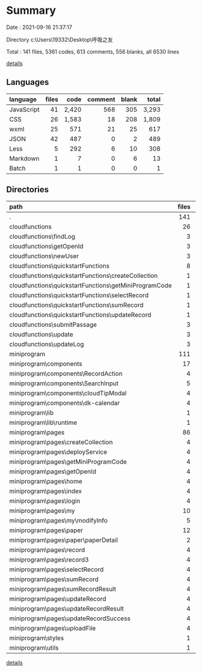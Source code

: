 # Summary

Date : 2021-09-16 21:37:17

Directory c:\Users\19332\Desktop\呼吸之友

Total : 141 files,  5361 codes, 613 comments, 556 blanks, all 6530 lines

[details](details.md)

## Languages
| language | files | code | comment | blank | total |
| :--- | ---: | ---: | ---: | ---: | ---: |
| JavaScript | 41 | 2,420 | 568 | 305 | 3,293 |
| CSS | 26 | 1,583 | 18 | 208 | 1,809 |
| wxml | 25 | 571 | 21 | 25 | 617 |
| JSON | 42 | 487 | 0 | 2 | 489 |
| Less | 5 | 292 | 6 | 10 | 308 |
| Markdown | 1 | 7 | 0 | 6 | 13 |
| Batch | 1 | 1 | 0 | 0 | 1 |

## Directories
| path | files | code | comment | blank | total |
| :--- | ---: | ---: | ---: | ---: | ---: |
| . | 141 | 5,361 | 613 | 556 | 6,530 |
| cloudfunctions | 26 | 388 | 65 | 30 | 483 |
| cloudfunctions\findLog | 3 | 29 | 10 | 2 | 41 |
| cloudfunctions\getOpenId | 3 | 30 | 4 | 3 | 37 |
| cloudfunctions\newUser | 3 | 64 | 12 | 3 | 79 |
| cloudfunctions\quickstartFunctions | 8 | 154 | 17 | 15 | 186 |
| cloudfunctions\quickstartFunctions\createCollection | 1 | 46 | 7 | 3 | 56 |
| cloudfunctions\quickstartFunctions\getMiniProgramCode | 1 | 15 | 3 | 2 | 20 |
| cloudfunctions\quickstartFunctions\selectRecord | 1 | 8 | 2 | 2 | 12 |
| cloudfunctions\quickstartFunctions\sumRecord | 1 | 14 | 2 | 2 | 18 |
| cloudfunctions\quickstartFunctions\updateRecord | 1 | 28 | 2 | 2 | 32 |
| cloudfunctions\submitPassage | 3 | 31 | 2 | 3 | 36 |
| cloudfunctions\update | 3 | 39 | 10 | 2 | 51 |
| cloudfunctions\updateLog | 3 | 41 | 10 | 2 | 53 |
| miniprogram | 111 | 4,803 | 548 | 520 | 5,871 |
| miniprogram\components | 17 | 730 | 88 | 55 | 873 |
| miniprogram\components\RecordAction | 4 | 98 | 0 | 11 | 109 |
| miniprogram\components\SearchInput | 5 | 45 | 10 | 9 | 64 |
| miniprogram\components\cloudTipModal | 4 | 96 | 5 | 12 | 113 |
| miniprogram\components\dk-calendar | 4 | 491 | 73 | 23 | 587 |
| miniprogram\lib | 1 | 471 | 129 | 110 | 710 |
| miniprogram\lib\runtime | 1 | 471 | 129 | 110 | 710 |
| miniprogram\pages | 86 | 3,434 | 310 | 338 | 4,082 |
| miniprogram\pages\createCollection | 4 | 55 | 27 | 23 | 105 |
| miniprogram\pages\deployService | 4 | 57 | 30 | 23 | 110 |
| miniprogram\pages\getMiniProgramCode | 4 | 114 | 3 | 14 | 131 |
| miniprogram\pages\getOpenId | 4 | 100 | 11 | 12 | 123 |
| miniprogram\pages\home | 4 | 27 | 29 | 18 | 74 |
| miniprogram\pages\index | 4 | 237 | 9 | 29 | 275 |
| miniprogram\pages\login | 4 | 25 | 8 | 0 | 33 |
| miniprogram\pages\my | 10 | 536 | 27 | 16 | 579 |
| miniprogram\pages\my\modifyInfo | 5 | 176 | 11 | 5 | 192 |
| miniprogram\pages\paper | 12 | 371 | 85 | 24 | 480 |
| miniprogram\pages\paper\paperDetail | 2 | 21 | 29 | 19 | 69 |
| miniprogram\pages\record | 4 | 84 | 23 | 0 | 107 |
| miniprogram\pages\record3 | 4 | 814 | 20 | 70 | 904 |
| miniprogram\pages\selectRecord | 4 | 146 | 3 | 18 | 167 |
| miniprogram\pages\sumRecord | 4 | 141 | 3 | 17 | 161 |
| miniprogram\pages\sumRecordResult | 4 | 128 | 3 | 16 | 147 |
| miniprogram\pages\updateRecord | 4 | 143 | 3 | 18 | 164 |
| miniprogram\pages\updateRecordResult | 4 | 160 | 3 | 17 | 180 |
| miniprogram\pages\updateRecordSuccess | 4 | 47 | 3 | 10 | 60 |
| miniprogram\pages\uploadFile | 4 | 249 | 20 | 13 | 282 |
| miniprogram\styles | 1 | 25 | 0 | 6 | 31 |
| miniprogram\utils | 1 | 40 | 8 | 3 | 51 |

[details](details.md)